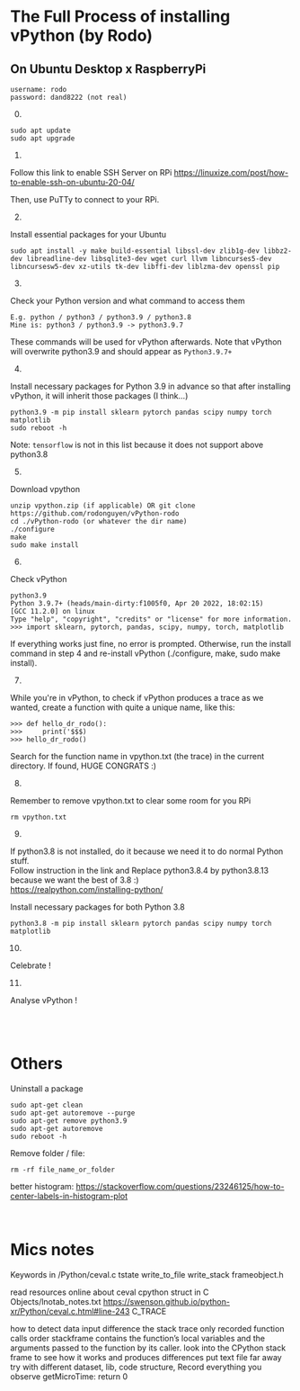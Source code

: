 # The Full Process of installing vPython (by Rodo)


## On Ubuntu Desktop x RaspberryPi

    username: rodo  
    password: dand8222 (not real)

0. 

    sudo apt update  
    sudo apt upgrade  

1. 
Follow this link to enable SSH Server on RPi
https://linuxize.com/post/how-to-enable-ssh-on-ubuntu-20-04/

Then, use PuTTy to connect to your RPi. 

2. 
Install essential packages for your Ubuntu

    sudo apt install -y make build-essential libssl-dev zlib1g-dev libbz2-dev libreadline-dev libsqlite3-dev wget curl llvm libncurses5-dev libncursesw5-dev xz-utils tk-dev libffi-dev liblzma-dev openssl pip

3. 
Check your Python version and what command to access them  
    
    E.g. python / python3 / python3.9 / python3.8 
    Mine is: python3 / python3.9 -> python3.9.7

These commands will be used for vPython afterwards. Note that vPython will overwrite python3.9 and should appear as `Python3.9.7+`


4.
Install necessary packages for Python 3.9 in advance so that after installing vPython, it will inherit those packages (I think...)   

    python3.9 -m pip install sklearn pytorch pandas scipy numpy torch matplotlib
    sudo reboot -h

Note: `tensorflow` is not in this list because it does not support above python3.8


5. 
Download vpython

    unzip vpython.zip (if applicable) OR git clone https://github.com/rodonguyen/vPython-rodo
    cd ./vPython-rodo (or whatever the dir name)
    ./configure
    make                  
    sudo make install 

6. 
Check vPython

    python3.9
    Python 3.9.7+ (heads/main-dirty:f1005f0, Apr 20 2022, 18:02:15)
    [GCC 11.2.0] on linux
    Type "help", "copyright", "credits" or "license" for more information.
    >>> import sklearn, pytorch, pandas, scipy, numpy, torch, matplotlib

If everything works just fine, no error is prompted. Otherwise, run the install command in step 4 and re-install vPython (./configure, make, sudo make install).

7.  
While you're in vPython, to check if vPython produces a trace as we wanted, create a function with quite a unique name, like this:

    >>> def hello_dr_rodo():
    >>>     print('$$$)
    >>> hello_dr_rodo()

Search for the function name in vpython.txt (the trace) in the current directory. If found, HUGE CONGRATS :)

8.
Remember to remove vpython.txt to clear some room for you RPi

    rm vpython.txt


9. 
If python3.8 is not installed, do it because we need it to do normal Python stuff.  
Follow instruction in the link and Replace python3.8.4 by python3.8.13 because we want the best of 3.8 :)   
    https://realpython.com/installing-python/

Install necessary packages for both Python 3.8

    python3.8 -m pip install sklearn pytorch pandas scipy numpy torch matplotlib

10. 
Celebrate !

11. 
Analyse vPython !


<br>
<br>

# Others

Uninstall a package  

    sudo apt-get clean
    sudo apt-get autoremove --purge
    sudo apt-get remove python3.9
    sudo apt-get autoremove
    sudo reboot -h

Remove folder / file:

    rm -rf file_name_or_folder

better histogram: https://stackoverflow.com/questions/23246125/how-to-center-labels-in-histogram-plot



<br>

# Mics notes 
Keywords in /Python/ceval.c
tstate
write_to_file
write_stack
frameobject.h

read resources online about ceval cpython
struct in C
Objects/lnotab_notes.txt
https://swenson.github.io/python-xr/Python/ceval.c.html#line-243
C_TRACE


how to detect data input difference
the stack trace only recorded function calls order
stackframe contains the function’s local variables and the arguments passed to the function by its caller.
look into the CPython stack frame to see how it works and produces differences
put text file far away
try with different dataset, lib, code structure, 
Record everything you observe
getMicroTime: return 0




